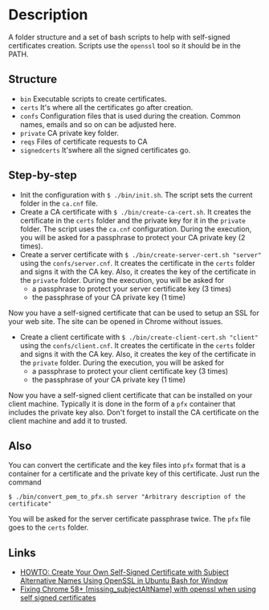 # Description

A folder structure and a set of bash scripts to help with self-signed certificates creation. Scripts use the `openssl` tool so it should be in the PATH.

## Structure

- `bin` Executable scripts to create certificates.
- `certs` It's where all the certificates go after creation.
- `confs` Configuration files that is used during the creation. Common names, emails and so on can be adjusted here.
- `private` CA private key folder.
- `reqs` Files of certificate requests to CA
- `signedcerts` It'swhere all the signed certificates go.

## Step-by-step

- Init the configuration with `$ ./bin/init.sh`. The script sets the current folder in the `ca.cnf` file.
- Create a CA certificate with `$ ./bin/create-ca-cert.sh`. It creates the certificate in the `certs` folder and the private key for it in the `private` folder. The script uses the `ca.cnf` configuration. During the execution, you will be asked for a passphrase to protect your CA private key (2 times).
- Create a server certificate with `$ ./bin/create-server-cert.sh "server"` using the `confs/server.cnf`. It creates the certificate in the `certs` folder and signs it with the CA key. Also, it creates the key of the certificate in the `private` folder. During the execution, you will be asked for 
  - a passphrase to protect your server certificate key (3 times)
  - the passphrase of your CA private key (1 time)

Now you have a self-signed certificate that can be used to setup an SSL for your web site. The site can be opened in Chrome without issues.

- Create a client certificate with `$ ./bin/create-client-cert.sh "client"` using the `confs/client.cnf`. It creates the certificate in the `certs` folder and signs it with the CA key. Also, it creates the key of the certificate in the `private` folder. During the execution, you will be asked for 
  - a passphrase to protect your client certificate key (3 times)
  - the passphrase of your CA private key (1 time)
  
Now you have a self-signed client certificate that can be installed on your client machine. Typically it is done in the form of a `pfx` container that includes the private key also. Don't forget to install the CA certificate on the client machine and add it to trusted.  


## Also

You can convert the certificate and the key files into `pfx` format that is a container for a certificate and the private key of this certificate. Just run the command 

```
$ ./bin/convert_pem_to_pfx.sh server "Arbitrary description of the certificate"
```
You will be asked for the server certificate passphrase twice. The `pfx` file goes to the `certs` folder.

## Links

- [HOWTO: Create Your Own Self-Signed Certificate with Subject Alternative Names Using OpenSSL in Ubuntu Bash for Window](https://gist.github.com/jchandra74/36d5f8d0e11960dd8f80260801109ab0)
- [Fixing Chrome 58+ [missing_subjectAltName] with openssl when using self signed certificates](https://alexanderzeitler.com/articles/Fixing-Chrome-missing_subjectAltName-selfsigned-cert-openssl/)
